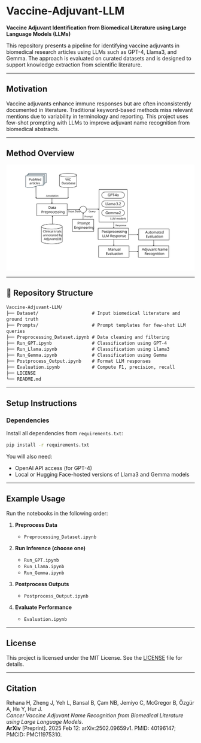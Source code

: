 # Vaccine-Adjuvant-LLM

**Vaccine Adjuvant Identification from Biomedical Literature using Large Language Models (LLMs)**

This repository presents a pipeline for identifying vaccine adjuvants in biomedical research articles using LLMs such as GPT-4, Llama3, and Gemma. The approach is evaluated on curated datasets and is designed to support knowledge extraction from scientific literature.

---

## Motivation

Vaccine adjuvants enhance immune responses but are often inconsistently documented in literature. Traditional keyword-based methods miss relevant mentions due to variability in terminology and reporting. This project uses few-shot prompting with LLMs to improve adjuvant name recognition from biomedical abstracts.

---

## Method Overview

![Pipeline Diagram](assets/Method.svg)

---

## 📁 Repository Structure

```
Vaccine-Adjuvant-LLM/
├── Dataset/                    # Input biomedical literature and ground truth
├── Prompts/                    # Prompt templates for few-shot LLM queries
├── Preprocessing_Dataset.ipynb # Data cleaning and filtering
├── Run_GPT.ipynb               # Classification using GPT-4
├── Run_Llama.ipynb             # Classification using Llama3
├── Run_Gemma.ipynb             # Classification using Gemma
├── Postprocess_Output.ipynb    # Format LLM responses
├── Evaluation.ipynb            # Compute F1, precision, recall
├── LICENSE
└── README.md
```

---

##  Setup Instructions

### Dependencies

Install all dependencies from `requirements.txt`:

```bash
pip install -r requirements.txt
```

You will also need:

- OpenAI API access (for GPT-4)
- Local or Hugging Face-hosted versions of Llama3 and Gemma models

---

## Example Usage

Run the notebooks in the following order:

1. **Preprocess Data**
   - `Preprocessing_Dataset.ipynb`

2. **Run Inference (choose one)**
   - `Run_GPT.ipynb`
   - `Run_Llama.ipynb`
   - `Run_Gemma.ipynb`

3. **Postprocess Outputs**
   - `Postprocess_Output.ipynb`

4. **Evaluate Performance**
   - `Evaluation.ipynb`

---

## License

This project is licensed under the MIT License. See the [LICENSE](LICENSE) file for details.

---

## Citation

Rehana H, Zheng J, Yeh L, Bansal B, Çam NB, Jemiyo C, McGregor B, Özgür A, He Y, Hur J.  
*Cancer Vaccine Adjuvant Name Recognition from Biomedical Literature using Large Language Models*.  
**ArXiv** [Preprint]. 2025 Feb 12: arXiv:2502.09659v1. PMID: 40196147; PMCID: PMC11975310.
